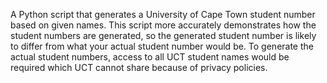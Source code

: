 A Python script that generates a University of Cape Town student number based on given names. This script more accurately demonstrates how the student numbers are generated, so the generated student number is likely to differ from what your actual student number would be. To generate the actual student numbers, access to all UCT student names would be required which UCT cannot share because of privacy policies. 
